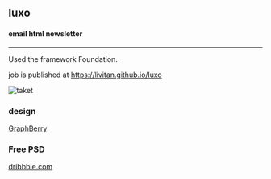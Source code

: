## luxo
#### email html newsletter
------------------
Used the framework Foundation.

job is published at https://livitan.github.io/luxo

![taket](https://d13yacurqjgara.cloudfront.net/users/327999/screenshots/2306029/dribble_1x.png)


### design 
[GraphBerry](https://dribbble.com/GraphBerry)

### Free PSD
[dribbble.com](https://dribbble.com/shots/2306029-Freebie-Luxo-PSD-Email-Template)
